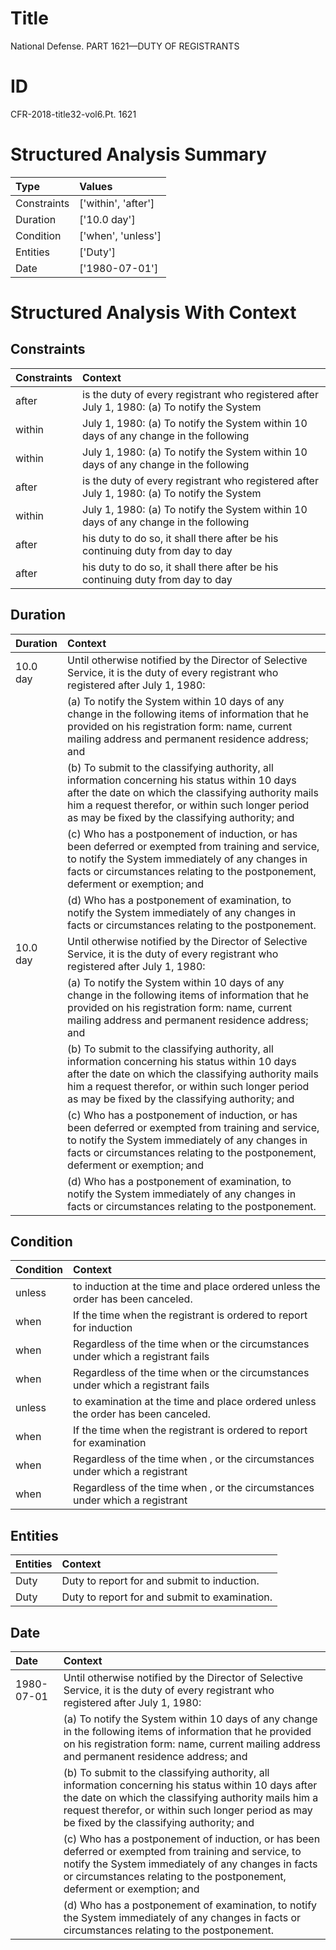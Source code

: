 # Title

 National Defense. PART 1621—DUTY OF REGISTRANTS


# ID

 CFR-2018-title32-vol6.Pt. 1621


# Structured Analysis Summary

| Type        | Values              |
|:------------|:--------------------|
| Constraints | ['within', 'after'] |
| Duration    | ['10.0 day']        |
| Condition   | ['when', 'unless']  |
| Entities    | ['Duty']            |
| Date        | ['1980-07-01']      |


# Structured Analysis With Context

 


## Constraints

| Constraints   | Context                                                                                     |
|:--------------|:--------------------------------------------------------------------------------------------|
| after         | is the duty of every registrant who registered after July 1, 1980: (a) To notify the System |
| within        | July 1, 1980: (a) To notify the System within 10 days of any change in the following        |
| within        | July 1, 1980: (a) To notify the System within 10 days of any change in the following        |
| after         | is the duty of every registrant who registered after July 1, 1980: (a) To notify the System |
| within        | July 1, 1980: (a) To notify the System within 10 days of any change in the following        |
| after         | his duty to do so, it shall there after be his continuing duty from day to day              |
| after         | his duty to do so, it shall there after be his continuing duty from day to day              |


## Duration

| Duration   | Context                                                                                                                                                                                                                                                                     |
|:-----------|:----------------------------------------------------------------------------------------------------------------------------------------------------------------------------------------------------------------------------------------------------------------------------|
| 10.0 day   | Until otherwise notified by the Director of Selective Service, it is the duty of every registrant who registered after July 1, 1980:                                                                                                                                        |
|            |             (a) To notify the System within 10 days of any change in the following items of information that he provided on his registration form: name, current mailing address and permanent residence address; and                                                       |
|            |             (b) To submit to the classifying authority, all information concerning his status within 10 days after the date on which the classifying authority mails him a request therefor, or within such longer period as may be fixed by the classifying authority; and |
|            |             (c) Who has a postponement of induction, or has been deferred or exempted from training and service, to notify the System immediately of any changes in facts or circumstances relating to the postponement, deferment or exemption; and                        |
|            |             (d) Who has a postponement of examination, to notify the System immediately of any changes in facts or circumstances relating to the postponement.                                                                                                              |
| 10.0 day   | Until otherwise notified by the Director of Selective Service, it is the duty of every registrant who registered after July 1, 1980:                                                                                                                                        |
|            |             (a) To notify the System within 10 days of any change in the following items of information that he provided on his registration form: name, current mailing address and permanent residence address; and                                                       |
|            |             (b) To submit to the classifying authority, all information concerning his status within 10 days after the date on which the classifying authority mails him a request therefor, or within such longer period as may be fixed by the classifying authority; and |
|            |             (c) Who has a postponement of induction, or has been deferred or exempted from training and service, to notify the System immediately of any changes in facts or circumstances relating to the postponement, deferment or exemption; and                        |
|            |             (d) Who has a postponement of examination, to notify the System immediately of any changes in facts or circumstances relating to the postponement.                                                                                                              |


## Condition

| Condition   | Context                                                                           |
|:------------|:----------------------------------------------------------------------------------|
| unless      | to induction at the time and place ordered unless  the order has been canceled.   |
| when        | If the time  when the registrant is ordered to report for induction               |
| when        | Regardless of the time  when or the circumstances under which a registrant fails  |
| when        | Regardless of the time  when or the circumstances under which a registrant fails  |
| unless      | to examination at the time and place ordered unless  the order has been canceled. |
| when        | If the time  when the registrant is ordered to report for examination             |
| when        | Regardless of the time  when , or the circumstances under which a registrant      |
| when        | Regardless of the time  when , or the circumstances under which a registrant      |


## Entities

| Entities   | Context                                        |
|:-----------|:-----------------------------------------------|
| Duty       | Duty  to report for and submit to induction.   |
| Duty       | Duty  to report for and submit to examination. |


## Date

| Date       | Context                                                                                                                                                                                                                                                                     |
|:-----------|:----------------------------------------------------------------------------------------------------------------------------------------------------------------------------------------------------------------------------------------------------------------------------|
| 1980-07-01 | Until otherwise notified by the Director of Selective Service, it is the duty of every registrant who registered after July 1, 1980:                                                                                                                                        |
|            |             (a) To notify the System within 10 days of any change in the following items of information that he provided on his registration form: name, current mailing address and permanent residence address; and                                                       |
|            |             (b) To submit to the classifying authority, all information concerning his status within 10 days after the date on which the classifying authority mails him a request therefor, or within such longer period as may be fixed by the classifying authority; and |
|            |             (c) Who has a postponement of induction, or has been deferred or exempted from training and service, to notify the System immediately of any changes in facts or circumstances relating to the postponement, deferment or exemption; and                        |
|            |             (d) Who has a postponement of examination, to notify the System immediately of any changes in facts or circumstances relating to the postponement.                                                                                                              |


